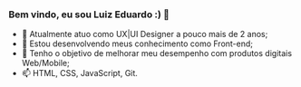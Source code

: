 ### Bem vindo, eu sou Luiz Eduardo :) 👋

- 👀 Atualmente atuo como UX|UI Designer a pouco mais de 2 anos;
- 🌱 Estou desenvolvendo meus conhecimento como Front-end;
- 💞️ Tenho o objetivo de melhorar meu desempenho com produtos digitais Web/Mobile;
- 📫 HTML, CSS, JavaScript, Git.


